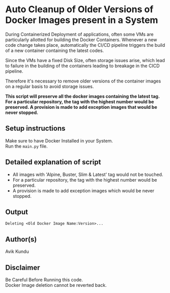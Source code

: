# Auto Cleanup of Older Versions of Docker Images present in a System

During Containerized Deployment of applications, often some VMs are particularly allotted for building the Docker Containers. Whenever a new code change takes place, automatically the CI/CD pipeline triggers the build of a new container containing the latest codes.

Since the VMs have a fixed Disk Size, often storage issues arise, which lead to failure in the building of the containers leading to breakage in the CICD pipeline.

Therefore it's necessary to remove older versions of the container images on a regular basis to avoid storage issues.

**This script will preserve all the docker images containing the latest tag.
For a particular repository, the tag with the highest number would be preserved.
A provision is made to add exception images that would be never stopped.**

## Setup instructions

Make sure to have Docker Installed in your System.  
Run the `main.py` file.  


## Detailed explanation of script

- All images with 'Alpine, Buster, Slim & Latest' tag would not be touched.  
- For a particular repository, the tag with the highest number would be preserved.  
- A provision is made to add exception images which would be never stopped.

## Output

```
Deleting <Old Docker Image Name:Version>...
```

## Author(s)

Avik Kundu

## Disclaimer

Be Careful Before Running this code.   
Docker Image deletion cannot be reverted back.